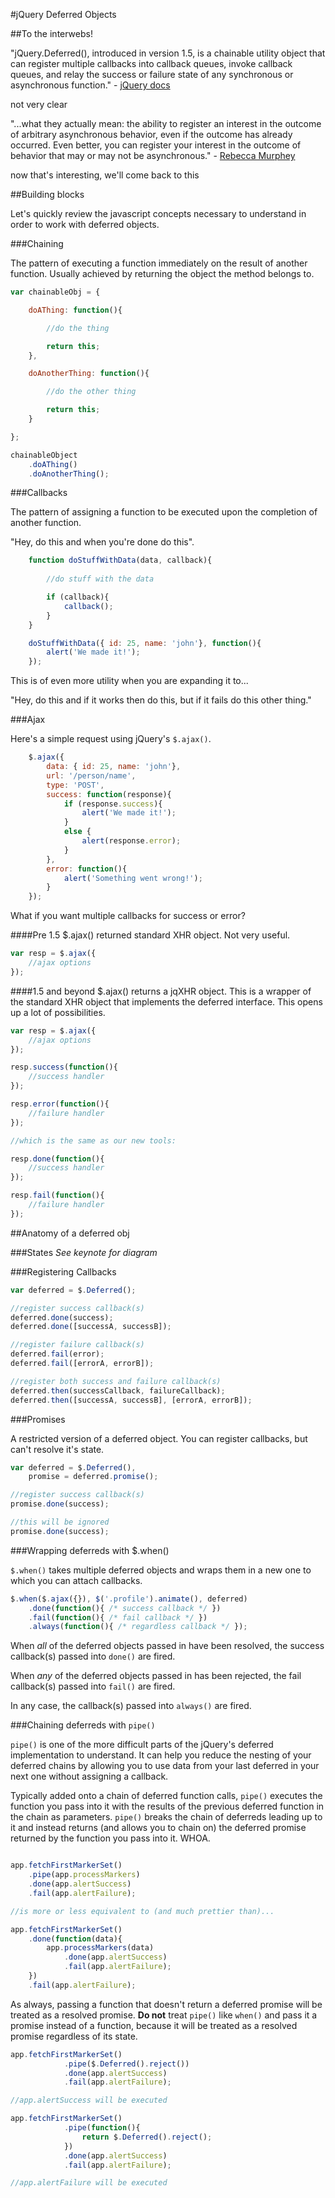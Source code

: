 #jQuery Deferred Objects

##To the interwebs!

"jQuery.Deferred(), introduced in version 1.5, is a chainable utility object that can register multiple callbacks into callback queues, invoke callback queues, and relay the success or failure state of any synchronous or asynchronous function." - [jQuery docs][jQuery docs]
 
not very clear

"...what they actually mean: the ability to register an interest in the outcome of arbitrary asynchronous behavior, even if the outcome has already occurred. Even better, you can register your interest in the outcome of behavior that may or may not be asynchronous." - [Rebecca Murphey][rmurphey]

now that's interesting, we'll come back to this

##Building blocks

Let's quickly review the javascript concepts necessary to understand in order to work with deferred objects.

###Chaining

The pattern of executing a function immediately on the result of another function. Usually achieved by returning the object the method belongs to.

```js
var chainableObj = {

	doAThing: function(){

		//do the thing

		return this;
	},

	doAnotherThing: function(){

		//do the other thing

		return this;
	}

};

chainableObject
	.doAThing()
	.doAnotherThing();
```

###Callbacks

The pattern of assigning a function to be executed upon the completion of another function. 

"Hey, do this and when you're done do this". 
```js
	function doStuffWithData(data, callback){
		
		//do stuff with the data

		if (callback){
			callback();
		}
	}

	doStuffWithData({ id: 25, name: 'john'}, function(){
		alert('We made it!');	
	});
```
This is of even more utility when you are expanding it to...

"Hey, do this and if it works then do this, but if it fails do this other thing."

###Ajax

Here's a simple request using jQuery's `$.ajax()`.

```js
	$.ajax({
		data: { id: 25, name: 'john'}, 
		url: '/person/name',
		type: 'POST',
		success: function(response){
			if (response.success){
				alert('We made it!');	
			}
			else {
				alert(response.error);
			}
		},
		error: function(){
			alert('Something went wrong!');	
		}
	});
```
What if you want multiple callbacks for success or error?

####Pre 1.5
$.ajax() returned standard XHR object. Not very useful.

```js
var resp = $.ajax({
	//ajax options
});
```

####1.5 and beyond
$.ajax() returns a jqXHR object. This is a wrapper of the standard XHR object that implements the deferred interface. This opens up a lot of possibilities.

```js
var resp = $.ajax({
	//ajax options
});

resp.success(function(){
	//success handler
});

resp.error(function(){
	//failure handler
});

//which is the same as our new tools:

resp.done(function(){
	//success handler
});

resp.fail(function(){
	//failure handler
});
```
##Anatomy of a deferred obj

###States
_See keynote for diagram_

###Registering Callbacks

```js
var deferred = $.Deferred();

//register success callback(s)
deferred.done(success);
deferred.done([successA, successB]);

//register failure callback(s)
deferred.fail(error);
deferred.fail([errorA, errorB]);

//register both success and failure callback(s)
deferred.then(successCallback, failureCallback);
deferred.then([successA, successB], [errorA, errorB]);
```
###Promises

A restricted version of a deferred object. You can register callbacks, but can't resolve it's state.

```js
var deferred = $.Deferred(),
	promise = deferred.promise();

//register success callback(s)
promise.done(success);

//this will be ignored
promise.done(success);
```

###Wrapping deferreds with $.when()

`$.when()` takes multiple deferred objects and wraps them in a new one to which you can attach callbacks.

```js
$.when($.ajax({}), $('.profile').animate(), deferred)
	.done(function(){ /* success callback */ })
	.fail(function(){ /* fail callback */ })
	.always(function(){ /* regardless callback */ });
```
When _all_ of the deferred objects passed in have been resolved, the success callback(s) passed into `done()` are fired. 

When _any_ of the deferred objects passed in has been rejected, the fail callback(s) passed into `fail()` are fired.

In any case, the callback(s) passed into `always()` are fired.

###Chaining deferreds with `pipe()`

`pipe()` is one of the more difficult parts of the jQuery's deferred implementation to understand. It can help you reduce the nesting of your deferred chains by allowing you to use data from your last deferred in your next one without assigning a callback. 

Typically added onto a chain of deferred function calls, `pipe()` executes the function you pass into it with the results of the previous deferred function in the chain as parameters. `pipe()` breaks the chain of deferreds leading up to it and instead returns (and allows you to chain on) the deferred promise returned by the function you pass into it. WHOA.

```js

app.fetchFirstMarkerSet()
	.pipe(app.processMarkers)
	.done(app.alertSuccess)
	.fail(app.alertFailure);

//is more or less equivalent to (and much prettier than)...

app.fetchFirstMarkerSet()
	.done(function(data){
		app.processMarkers(data)
			.done(app.alertSuccess)
			.fail(app.alertFailure);
	})
	.fail(app.alertFailure);
```

As always, passing a function that doesn't return a deferred promise will be treated as a resolved promise. __Do not__ treat `pipe()` like `when()` and pass it a promise instead of a function, because it will be treated as a resolved promise regardless of its state. 

```js
app.fetchFirstMarkerSet()
			.pipe($.Deferred().reject())
			.done(app.alertSuccess)
			.fail(app.alertFailure);

//app.alertSuccess will be executed

app.fetchFirstMarkerSet()
			.pipe(function(){
				return $.Deferred().reject();
			})
			.done(app.alertSuccess)
			.fail(app.alertFailure);

//app.alertFailure will be executed

```


[stackoverflow]: http://stackoverflow.com/questions/4869609/how-can-jquery-deferred-be-used
[jQuery docs]: http://api.jquery.com/category/deferred-object/
[rmurphey]: http://rmurphey.com/blog/2010/12/25/deferreds-coming-to-jquery/
[annotatedfiddle]: http://jsfiddle.net/Raynos/Hufjr/